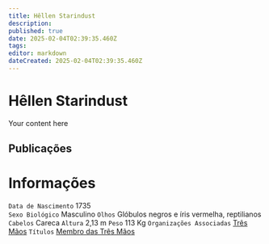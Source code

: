 ```yaml
---
title: Hêllen Starindust
description: 
published: true
date: 2025-02-04T02:39:35.460Z
tags: 
editor: markdown
dateCreated: 2025-02-04T02:39:35.460Z
---
```


# Hêllen Starindust
Your content here

## Publicações


# Informações
`Data de Nascimento` 1735  
`Sexo Biológico` Masculino
`Olhos` Glóbulos negros e íris vermelha, reptilianos
`Cabelos` Careca
`Altura` 2,13 m
`Peso` 113 Kg
`Organizações Associadas` [Três Mãos](/faccoes/faccoes-independentes/tres-maos#tres-maos)
`Títulos` [Membro das Três Mãos](/rankings-e-titulos/membro-das-tres-maos#membro-das-tres-maos)
